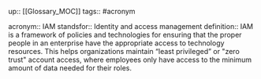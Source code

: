 up:: [[Glossary_MOC]]
tags:: #acronym 

acronym:: IAM
standsfor:: Identity and access management
definition:: IAM is a framework of policies and technologies for ensuring that the proper people in an enterprise have the appropriate access to technology resources. This helps organizations maintain “least privileged” or "zero trust" account access, where employees only have access to the minimum amount of data needed for their roles.
